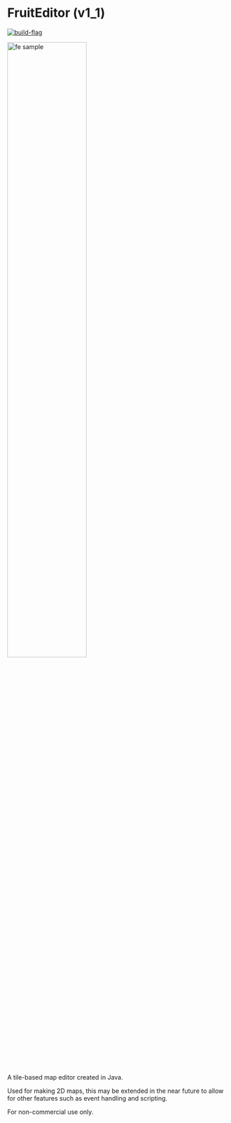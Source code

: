 # FruitEditor (v1_1)

[![build-flag](https://travis-ci.org/boaromayo/FruitEditor_v1_1.svg?branch=master)](https://travis-ci.org/boaromayo/FruitEditor_v1_1)

<img src="http://i.imgur.com/IHVPzn5.png" alt="fe sample" width="60%" height="60%" />

A tile-based map editor created in Java. 

Used for making 2D maps, this may be extended in the near future to allow for other features such as event handling and scripting.

For non-commercial use only.
